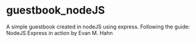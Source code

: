 # guestbook_nodeJS
A simple guestbook created in nodeJS using express.
Following the guide: NodeJS Express in action by Evan M. Hahn
